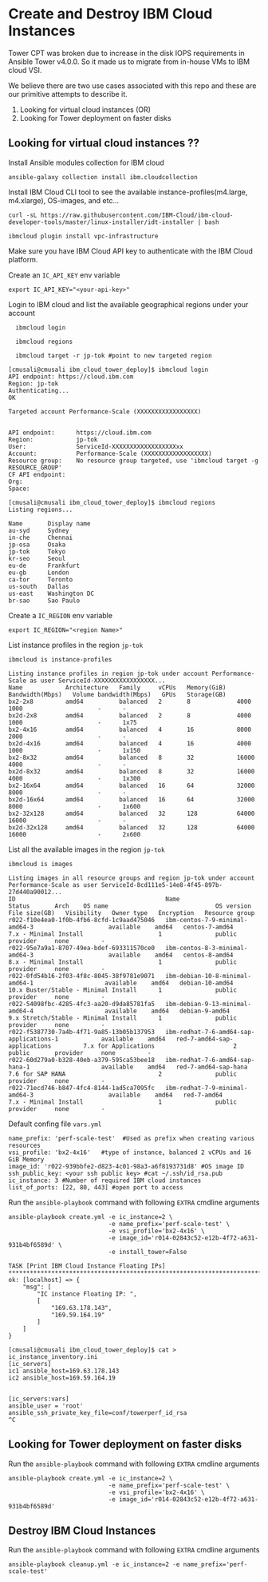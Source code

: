 Create and Destroy IBM Cloud Instances
=======================================

Tower CPT was broken due to increase in the disk IOPS requirements in Ansible Tower v4.0.0. So it made us to migrate from in-house VMs to IBM cloud VSI.

We believe there are two use cases associated with this repo and these are our primitive attempts to describe it.
1. Looking for virtual cloud instances (OR)
2. Looking for Tower deployment on faster disks

Looking for virtual cloud instances ??
------------------------------------

Install Ansible modules collection for IBM cloud

    ansible-galaxy collection install ibm.cloudcollection  

Install IBM Cloud CLI tool to see the available instance-profiles(m4.large, m4.xlarge), OS-images, and etc...

    curl -sL https://raw.githubusercontent.com/IBM-Cloud/ibm-cloud-developer-tools/master/linux-installer/idt-installer | bash

    ibmcloud plugin install vpc-infrastructure

Make sure you have IBM Cloud API key to authenticate with the IBM Cloud platform.

Create an `IC_API_KEY` env variable

    export IC_API_KEY="<your-api-key>"

Login to IBM cloud and list the available geographical regions under your account

      ibmcloud login

      ibmcloud regions

      ibmcloud target -r jp-tok #point to new targeted region

```
[cmusali@cmusali ibm_cloud_tower_deploy]$ ibmcloud login
API endpoint: https://cloud.ibm.com
Region: jp-tok
Authenticating...
OK

Targeted account Performance-Scale (XXXXXXXXXXXXXXXXX)


API endpoint:      https://cloud.ibm.com   
Region:            jp-tok   
User:              ServiceId-XXXXXXXXXXXXXXXXXXxx   
Account:           Performance-Scale (XXXXXXXXXXXXXXXXXX)   
Resource group:    No resource group targeted, use 'ibmcloud target -g RESOURCE_GROUP'   
CF API endpoint:      
Org:                  
Space:    

[cmusali@cmusali ibm_cloud_tower_deploy]$ ibmcloud regions
Listing regions...

Name       Display name   
au-syd     Sydney   
in-che     Chennai   
jp-osa     Osaka   
jp-tok     Tokyo   
kr-seo     Seoul   
eu-de      Frankfurt   
eu-gb      London   
ca-tor     Toronto   
us-south   Dallas   
us-east    Washington DC   
br-sao     Sao Paulo   
```

Create a `IC_REGION` env variable

    export IC_REGION="<region Name>"

List instance profiles in the region `jp-tok`

    ibmcloud is instance-profiles

```
Listing instance profiles in region jp-tok under account Performance-Scale as user ServiceId-XXXXXXXXXXXXXXXXX...
Name            Architecture   Family     vCPUs   Memory(GiB)   Bandwidth(Mbps)   Volume bandwidth(Mbps)   GPUs   Storage(GB)   
bx2-2x8         amd64          balanced   2       8             4000              1000                     -      -   
bx2d-2x8        amd64          balanced   2       8             4000              1000                     -      1x75   
bx2-4x16        amd64          balanced   4       16            8000              2000                     -      -   
bx2d-4x16       amd64          balanced   4       16            4000              1000                     -      1x150   
bx2-8x32        amd64          balanced   8       32            16000             4000                     -      -   
bx2d-8x32       amd64          balanced   8       32            16000             4000                     -      1x300   
bx2-16x64       amd64          balanced   16      64            32000             8000                     -      -   
bx2d-16x64      amd64          balanced   16      64            32000             8000                     -      1x600   
bx2-32x128      amd64          balanced   32      128           64000             16000                    -      -   
bx2d-32x128     amd64          balanced   32      128           64000             16000                    -      2x600   
```

List all the available images in the region `jp-tok`

    ibmcloud is images


```
Listing images in all resource groups and region jp-tok under account Performance-Scale as user ServiceId-8cd111e5-14e8-4f45-897b-27d440a90012...
ID                                          Name                                               Status       Arch    OS name                              OS version                                File size(GB)   Visibility   Owner type   Encryption   Resource group   
r022-f10e4ea0-1f0b-4fb6-8cfd-1c9aad475046   ibm-centos-7-9-minimal-amd64-3                     available    amd64   centos-7-amd64                       7.x - Minimal Install                     1               public       provider     none         -   
r022-95e7a9a1-8707-49ea-bdef-693311570ce0   ibm-centos-8-3-minimal-amd64-3                     available    amd64   centos-8-amd64                       8.x - Minimal Install                     1               public       provider     none         -   
r022-0fd54b16-2f03-4f8c-8045-38f9781e9071   ibm-debian-10-8-minimal-amd64-1                    available    amd64   debian-10-amd64                      10.x Buster/Stable - Minimal Install      1               public       provider     none         -   
r022-54098fbc-4285-4fc3-aa20-d9da85781fa5   ibm-debian-9-13-minimal-amd64-4                    available    amd64   debian-9-amd64                       9.x Stretch/Stable - Minimal Install      1               public       provider     none         -   
r022-f5387730-7a4b-4f71-9a85-13b05b137953   ibm-redhat-7-6-amd64-sap-applications-1            available    amd64   red-7-amd64-sap-applications         7.x for Applications                      2               public       provider     none         -   
r022-60d279a0-b328-40eb-a379-595ca53bee18   ibm-redhat-7-6-amd64-sap-hana-1                    available    amd64   red-7-amd64-sap-hana                 7.6 for SAP HANA                          2               public       provider     none         -   
r022-71ecd746-b847-4fc4-8144-1ad5ca7095fc   ibm-redhat-7-9-minimal-amd64-3                     available    amd64   red-7-amd64                          7.x - Minimal Install                     1               public       provider     none         -   
```

Default confing file `vars.yml`

    name_prefix: 'perf-scale-test'  #Used as prefix when creating various resources
    vsi_profile: 'bx2-4x16'   #type of instance, balanced 2 vCPUs and 16 GiB Memory
    image_id: 'r022-939bbfe2-d823-4c01-98a3-a6f8193731d8' #OS image ID
    ssh_public_key: <your ssh public key> #cat ~/.ssh/id_rsa.pub
    ic_instance: 3 #Number of required IBM cloud instances
    list_of_ports: [22, 80, 443] #open port to access

Run the `ansible-playbook` command with following `EXTRA` cmdline arguments

    ansible-playbook create.yml -e ic_instance=2 \
                                -e name_prefix='perf-scale-test' \
                                -e vsi_profile='bx2-4x16' \
                                -e image_id='r014-02843c52-e12b-4f72-a631-931b4bf6589d' \
                                -e install_tower=False
```
TASK [Print IBM Cloud Instance Floating IPs] ***************************************************************************************************************************************
ok: [localhost] => {
    "msg": [
        "IC instance Floating IP: ",
        [
            "169.63.178.143",
            "169.59.164.19"
        ]
    ]
}
```
```
[cmusali@cmusali ibm_cloud_tower_deploy]$ cat > ic_instance_inventory.ini
[ic_servers]
ic1 ansible_host=169.63.178.143
ic2 ansible_host=169.59.164.19


[ic_servers:vars]
ansible_user = 'root'          
ansible_ssh_private_key_file=conf/towerperf_id_rsa
^C
```

Looking for Tower deployment on faster disks
---------------------------------------------

Run the `ansible-playbook` command with following `EXTRA` cmdline arguments

    ansible-playbook create.yml -e ic_instance=2 \
                                -e name_prefix='perf-scale-test' \
                                -e vsi_profile='bx2-4x16' \
                                -e image_id='r014-02843c52-e12b-4f72-a631-931b4bf6589d'


Destroy IBM Cloud Instances
----------------------------

Run the `ansible-playbook` command with following `EXTRA` cmdline arguments

    ansible-playbook cleanup.yml -e ic_instance=2 -e name_prefix='perf-scale-test'
